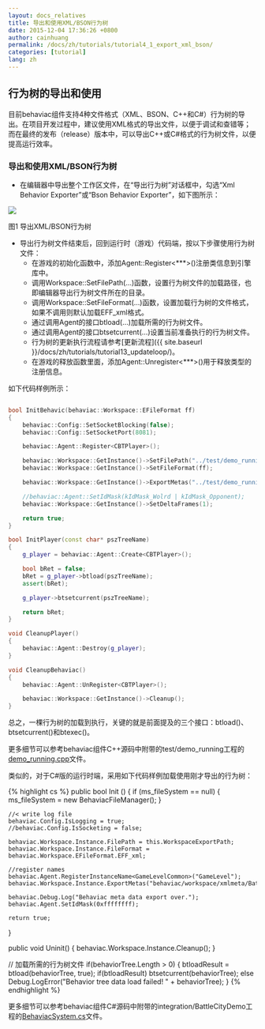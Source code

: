 ```yaml
---
layout: docs_relatives
title: 导出和使用XML/BSON行为树
date: 2015-12-04 17:36:26 +0800
author: cainhuang
permalink: /docs/zh/tutorials/tutorial4_1_export_xml_bson/
categories: [tutorial]
lang: zh
---
```


## 行为树的导出和使用
目前behaviac组件支持4种文件格式（XML、BSON、C++和C#）行为树的导出。在项目开发过程中，建议使用XML格式的导出文件，以便于调试和查错等；而在最终的发布（release）版本中，可以导出C++或C#格式的行为树文件，以便提高运行效率。

### 导出和使用XML/BSON行为树
- 在编辑器中导出整个工作区文件，在“导出行为树”对话框中，勾选“Xml Behavior Exporter”或“Bson Behavior Exporter”，如下图所示：

![]({{site.url}}{{site.baseurl}}/img/tutorials/tutorial4/exportXMLBson.png)

图1 导出XML/BSON行为树

- 导出行为树文件结束后，回到运行时（游戏）代码端，按以下步骤使用行为树文件：
	- 在游戏的初始化函数中，添加Agent::Register<***>()注册类信息到引擎库中。
	- 调用Workspace::SetFilePath(…)函数，设置行为树文件的加载路径，也即编辑器导出行为树文件所在的目录。
	- 调用Workspace::SetFileFormat(…)函数，设置加载行为树的文件格式，如果不调用则默认加载EFF_xml格式。
	- 通过调用Agent的接口btload(…)加载所需的行为树文件。
	- 通过调用Agent的接口btsetcurrent(…)设置当前准备执行的行为树文件。
	- 行为树的更新执行流程请参考[更新流程]({{ site.baseurl }}/docs/zh/tutorials/tutorial13_updateloop/)。
	- 在游戏的释放函数里面，添加Agent::Unregister<***>()用于释放类型的注册信息。

如下代码样例所示：


```cpp

bool InitBehavic(behaviac::Workspace::EFileFormat ff)
{
    behaviac::Config::SetSocketBlocking(false);
    behaviac::Config::SetSocketPort(8081);

    behaviac::Agent::Register<CBTPlayer>();

    behaviac::Workspace::GetInstance()->SetFilePath("../test/demo_running/behaviac/exported");
    behaviac::Workspace::GetInstance()->SetFileFormat(ff);

    behaviac::Workspace::GetInstance()->ExportMetas("../test/demo_running/behaviac/demo_running.xml");

    //behaviac::Agent::SetIdMask(kIdMask_Wolrd | kIdMask_Opponent);
    behaviac::Workspace::GetInstance()->SetDeltaFrames(1);

    return true;
}

bool InitPlayer(const char* pszTreeName)
{
    g_player = behaviac::Agent::Create<CBTPlayer>();

    bool bRet = false;
    bRet = g_player->btload(pszTreeName);
    assert(bRet);

    g_player->btsetcurrent(pszTreeName);

    return bRet;
}

void CleanupPlayer()
{
    behaviac::Agent::Destroy(g_player);
}

void CleanupBehaviac()
{
    behaviac::Agent::UnRegister<CBTPlayer>();

	behaviac::Workspace::GetInstance()->Cleanup();
}

```

总之，一棵行为树的加载到执行，关键的就是前面提及的三个接口：btload()、btsetcurrent()和btexec()。

更多细节可以参考behaviac组件C++源码中附带的test/demo_running工程的[demo_running.cpp]({{site.repository}}/blob/master/test/demo_running/demo_running.cpp)文件。

类似的，对于C#版的运行时端，采用如下代码样例加载使用刚才导出的行为树：

{% highlight cs %}
public bool Init ()
{
    if (ms_fileSystem == null)
    {
        ms_fileSystem = new BehaviacFileManager();
    }

    //< write log file
    behaviac.Config.IsLogging = true;
    //behaviac.Config.IsSocketing = false;

    behaviac.Workspace.Instance.FilePath = this.WorkspaceExportPath;
    behaviac.Workspace.Instance.FileFormat = behaviac.Workspace.EFileFormat.EFF_xml;

    //register names
    behaviac.Agent.RegisterInstanceName<GameLevelCommon>("GameLevel");
    behaviac.Workspace.Instance.ExportMetas("behaviac/workspace/xmlmeta/BattleCityMeta.xml");

    behaviac.Debug.Log("Behaviac meta data export over.");
    behaviac.Agent.SetIdMask(0xffffffff);

    return true;
}

public void Uninit()
{
    behaviac.Workspace.Instance.Cleanup();
}

// 加载所需的行为树文件
if(behaviorTree.Length > 0)
{
	btloadResult = btload(behaviorTree, true);
	if(btloadResult)
		btsetcurrent(behaviorTree);
	else
		Debug.LogError("Behavior tree data load failed! " + behaviorTree);
}
{% endhighlight %}

更多细节可以参考behaviac组件C#源码中附带的integration/BattleCityDemo工程的[BehaviacSystem.cs]({{site.repository}}/blob/master/integration/BattleCityDemo/Assets/Scripts/BehaviacSystem.cs)文件。
